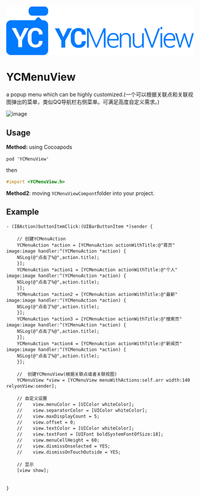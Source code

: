 ![logo](logo/original-horizontal.png)

# YCMenuView
a popup menu which can be highly customized.(一个可以根据关联点和关联视图弹出的菜单，类似QQ导航栏右侧菜单。可满足高度自定义需求。)

![image](https://github.com/WellsYC/YCMenuView/blob/master/menuView.gif)


## Usage


**Method:**  using Cocoapods

``pod 'YCMenuView'``

then

```objective-c
#import <YCMenuView.h>
```

**Method2**: moving ``YCMenuViewCompont``folder into your project.


## Example

```
- (IBAction)buttonItemClick:(UIBarButtonItem *)sender {

    // 创建YCMenuAction
    YCMenuAction *action = [YCMenuAction actionWithTitle:@"首页" image:image handler:^(YCMenuAction *action) {
    NSLog(@"点击了%@",action.title);
    }];
    YCMenuAction *action1 = [YCMenuAction actionWithTitle:@"个人" image:image handler:^(YCMenuAction *action) {
    NSLog(@"点击了%@",action.title);
    }];
    YCMenuAction *action2 = [YCMenuAction actionWithTitle:@"最新" image:image handler:^(YCMenuAction *action) {
    NSLog(@"点击了%@",action.title);
    }];
    YCMenuAction *action3 = [YCMenuAction actionWithTitle:@"搜索页" image:image handler:^(YCMenuAction *action) {
    NSLog(@"点击了%@",action.title);
    }];
    YCMenuAction *action4 = [YCMenuAction actionWithTitle:@"新闻页" image:image handler:^(YCMenuAction *action) {
    NSLog(@"点击了%@",action.title);
    }];

    //  创建YCMenuView(根据关联点或者关联视图)
    YCMenuView *view = [YCMenuView menuWithActions:self.arr width:140 relyonView:sender];
    
    // 自定义设置
    //    view.menuColor = [UIColor whiteColor];
    //    view.separatorColor = [UIColor whiteColor];
    //    view.maxDisplayCount = 5;
    //    view.offset = 0;
    //    view.textColor = [UIColor whiteColor];
    //    view.textFont = [UIFont boldSystemFontOfSize:18];
    //    view.menuCellHeight = 60;
    //    view.dismissOnselected = YES;
    //    view.dismissOnTouchOutside = YES;
    
    // 显示
    [view show];


}
```

